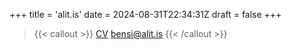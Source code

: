 +++
title = 'alit.is'
date = 2024-08-31T22:34:31Z
draft = false
+++


> {{< callout >}}
  [CV](https://bensiegils.com/about/) bensi@alit.is
{{< /callout >}} 

